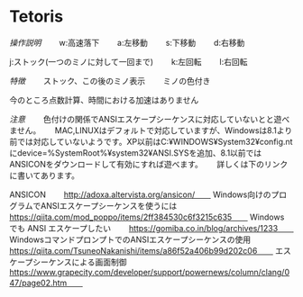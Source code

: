 # Tetoris
*操作説明*　　
w:高速落下　　
a:左移動　　
s:下移動　　
d:右移動　　

j:ストック(一つのミノに対して一回まで)　　
k:左回転　　
l:右回転　　

*特徴*　　
ストック、この後のミノ表示　　
ミノの色付き　　

今のところ点数計算、時間における加速はありません　　

*注意*　　
色付けの関係でANSIエスケープシーケンスに対応していないとと遊べません。　　
MAC,LINUXはデフォルトで対応していますが、Windowsは8.1より前では対応していないようです。XP以前はC:¥WINDOWS¥System32¥config.ntにdevice=%SystemRoot%¥system32¥ANSI.SYSを追加、8.1以前ではANSICONをダウンロードして有効にすれば遊べます。　　
詳しくは下のリンクに書いてあります。　　

ANSICON　　
http://adoxa.altervista.org/ansicon/　　
Windows向けのプログラムでANSIエスケープシーケンスを使うには　　
https://qiita.com/mod_poppo/items/2ff384530c6f3215c635　　
Windows でも ANSI エスケープしたい　　
https://gomiba.co.in/blog/archives/1233　　
WindowsコマンドプロンプトでのANSIエスケープシーケンスの使用　　
https://qiita.com/TsuneoNakanishi/items/a86f52a406b99d202c06　　
エスケープシーケンスによる画面制御　　
https://www.grapecity.com/developer/support/powernews/column/clang/047/page02.htm　　

